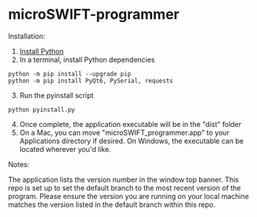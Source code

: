 # microSWIFT-programmer

Installation:

1) [Install Python](https://www.python.org/downloads/)
2) In a terminal, install Python dependencies
```shell
python -m pip install --upgrade pip
python -m pip install PyQt6, PySerial, requests
```
3) Run the pyinstall script
```shell
python pyinstall.py
```
4) Once complete, the application executable will be in the "dist" folder
5) On a Mac, you can move "microSWIFT_programmer.app" to your Applications directory if desired.
   On Windows, the executable can be located wherever you'd like.

Notes:

The application lists the version number in the window top banner. This repo is set up to set the default branch to the most recent version of the program. Please ensure the version you are running on your local machine matches the version listed in the default branch within this repo.

[On startup, the application downloads the V2.2 firmware binary file "microSWIFT_V2.2.elf" to ensure the most recent copy of firmware is burned to the device. If the application is unable to download this file (network issue, etc.), an error will appear indicating so. If this is to occur, users must ensure the firmware]: #
